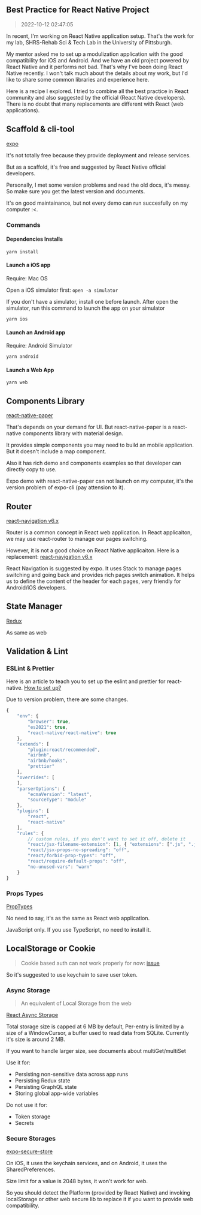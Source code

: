 ## Best Practice for React Native Project
> 2022-10-12 02:47:05

In recent, I'm working on React Native application setup. That's the work for my lab, SHRS-Rehab Sci & Tech Lab in the University of Pittsburgh.

My mentor asked me to set up a modulization application with the good compatibility for iOS and Android. And we have an old project powered by React Native and it performs not bad. That's why I've been doing React Native recently. I won't talk much about the details about my work, but I'd like to share some common libraries and experience here.

Here is a recipe I explored. I tried to combine all the best practice in React community and also suggested by the official (React Native developers). There is no doubt that many replacements are different with React (web applications).

## Scaffold & cli-tool
[expo](https://docs.expo.dev/)

It's not totally free because they provide deployment and release services.

But as a scaffold, it's free and suggested by React Native official developers.

Personally, I met some version problems and read the old docs, it's messy. So make sure you get the latest version and documents.

It's on good maintainance, but not every demo can run succesfully on my computer :<.

### Commands

#### Dependencies Installs
`yarn install`

#### Launch a iOS app
Require: Mac OS

Open a iOS simulator first: `open -a simulator`

If you don't have a simulator, install one before launch.
After open the simulator, run this command to launch the app on your simulator

`yarn ios`

#### Launch an Android app

Require: Android Simulator

`yarn android`

#### Launch a Web App
`yarn web`

## Components Library

[react-native-paper](https://callstack.github.io/react-native-paper/getting-started.html)

That's depends on your demand for UI. But react-native-paper is a react-native components library with material design.

It provides simple components you may need to build an mobile application. But it doesn't include a map component.

Also it has rich demo and components examples so that developer can directly copy to use.

Expo demo with react-native-paper can not launch on my computer, it's the version problem of expo-cli (pay attension to it).

## Router
[react-navigation v6.x](https://reactnavigation.org/docs/getting-started)

Router is a common concept in React web application. In React applicaiton, we may use react-router to manage our pages switching.

However, it is not a good choice on React Native applicaiton. Here is a replacement: [react-navigation v6.x](https://reactnavigation.org/docs/getting-started)

React Navigation is suggested by expo. It uses Stack to manage pages switching and going back and provides rich pages switch animation.
It helps us to define the content of the header for each pages, very friendly for Android/iOS developers.

## State Manager

[Redux](https://redux.js.org/introduction/getting-started)

As same as web


## Validation & Lint

### ESLint & Prettier
Here is an article to teach you to set up the eslint and prettier for react-native.
[How to set up?](https://three29.com/set-up-eslint-and-prettier-for-react-native-projects/)

Due to version problem, there are some changes.
```js
{
    "env": {
        "browser": true,
        "es2021": true,
        "react-native/react-native": true
    },
    "extends": [
        "plugin:react/recommended",
        "airbnb",
        "airbnb/hooks",
        "prettier"
    ],
    "overrides": [
    ],
    "parserOptions": {
        "ecmaVersion": "latest",
        "sourceType": "module"
    },
    "plugins": [
        "react",
        "react-native"
    ],
    "rules": {
        // custom rules, if you don't want to set it off, delete it
        "react/jsx-filename-extension": [1, { "extensions": [".js", ".jsx"] }],
        "react/jsx-props-no-spreading": "off",
        "react/forbid-prop-types": "off",
        "react/require-default-props": "off",
        "no-unused-vars": "warn"
    }
}
```


### Props Types
[PropTypes](https://www.npmjs.com/package/prop-types)

No need to say, it's as the same as React web application.

JavaScript only. If you use TypeScript, no need to install it.

## LocalStorage or Cookie
> Cookie based auth can not work properly for now: [issue](https://github.com/facebook/react-native/issues/23185)

So it's suggested to use keychain to save user token.

### Async Storage
> An equivalent of Local Storage from the web

[React Async Storage](https://react-native-async-storage.github.io/async-storage/docs/install/)

Total storage size is capped at 6 MB by default, Per-entry is limited by a size of a WindowCursor, a buffer used to read data from SQLite. Currently it's size is around 2 MB.

If you want to handle larger size, see documents about multiGet/multiSet

Use it for:
- Persisting non-sensitive data across app runs
- Persisting Redux state
- Persisting GraphQL state
- Storing global app-wide variables

Do not use it for:
- Token storage
- Secrets

### Secure Storages

[expo-secure-store](https://docs.expo.dev/versions/latest/sdk/securestore/)

On iOS, it uses the keychain services, and on Android, it uses the SharedPreferences.

Size limit for a value is 2048 bytes, it won't work for web.

So you should detect the Platform (provided by React Native) and invoking localStorage or other web secure lib to replace it if you want to provide web compatibility.


